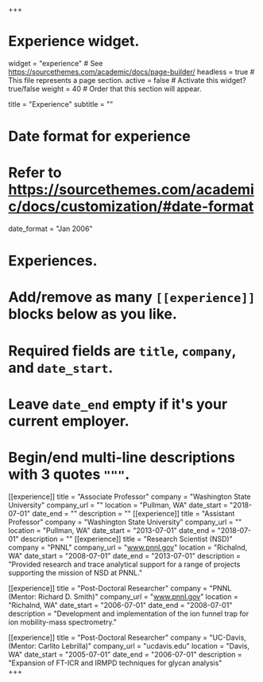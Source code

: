 +++
# Experience widget.
widget = "experience"  # See https://sourcethemes.com/academic/docs/page-builder/
headless = true  # This file represents a page section.
active = false  # Activate this widget? true/false
weight = 40  # Order that this section will appear.

title = "Experience"
subtitle = ""

# Date format for experience
#   Refer to https://sourcethemes.com/academic/docs/customization/#date-format
date_format = "Jan 2006"

# Experiences.
#   Add/remove as many `[[experience]]` blocks below as you like.
#   Required fields are `title`, `company`, and `date_start`.
#   Leave `date_end` empty if it's your current employer.
#   Begin/end multi-line descriptions with 3 quotes `"""`.
[[experience]]
  title = "Associate Professor"
  company = "Washington State University"
  company_url = ""
  location = "Pullman, WA"
  date_start = "2018-07-01"
  date_end = ""
  description = ""
[[experience]]
  title = "Assistant Professor"
  company = "Washington State University"
  company_url = ""
  location = "Pullman, WA"
  date_start = "2013-07-01"
  date_end = "2018-07-01"
  description = ""
[[experience]]
  title = "Research Scientist (NSD)"
  company = "PNNL"
  company_url = "www.pnnl.gov"
  location = "Richalnd, WA"
  date_start = "2008-07-01"
  date_end = "2013-07-01"
  description = "Provided research and trace analytical support for a range of projects supporting the mission of NSD at PNNL."
  
[[experience]]
  title = "Post-Doctoral Researcher"
  company = "PNNL (Mentor: Richard D. Smith)"
  company_url = "www.pnnl.gov"
  location = "Richalnd, WA"
  date_start = "2006-07-01"
  date_end = "2008-07-01"
  description = "Development and implementation of the ion funnel trap for ion mobility-mass spectrometry."
  
[[experience]]
  title = "Post-Doctoral Researcher"
  company = "UC-Davis, (Mentor: Carlito Lebrilla)"
  company_url = "ucdavis.edu"
  location = "Davis, WA"
  date_start = "2005-07-01"
  date_end = "2006-07-01"
  description = "Expansion of FT-ICR and IRMPD techniques for glycan analysis"  
+++
